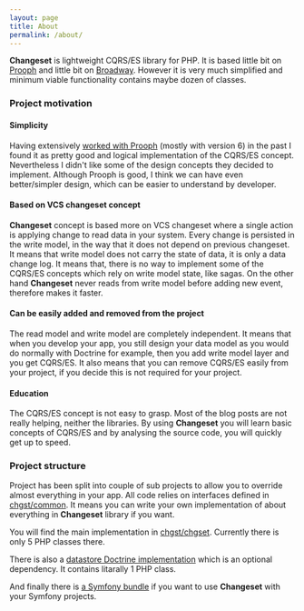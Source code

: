 ```yaml
---
layout: page
title: About
permalink: /about/
---
```


**Changeset** is lightweight CQRS/ES library for PHP. It is based little bit on [Prooph](https://github.com/prooph) and
little bit on [Broadway](https://github.com/broadway). However it is very much simplified and minimum viable
functionality contains maybe dozen of classes.

### Project motivation

#### Simplicity

Having extensively [worked with Prooph](https://github.com/nixilla/cqrs-bundle) (mostly with version 6) in the past
I found it as pretty good and logical implementation of the CQRS/ES concept. Nevertheless I didn't like some of
the design concepts they decided to implement. Although Prooph is good, I think we can have even better/simpler design,
which can be easier to understand by developer.

#### Based on VCS changeset concept

**Changeset** concept is based more on VCS changeset where a single action is applying change to read data in your system.
Every change is persisted in the write model, in the way that it does not depend on previous changeset. It means that
write model does not carry the state of data, it is only a data change log. It means that, there is no way to implement
some of the CQRS/ES concepts which rely on write model state, like sagas. On the other hand **Changeset** never reads
from write model before adding new event, therefore makes it faster.

#### Can be easily added and removed from the project

The read model and write model are completely independent. It means that when you develop your app, you still design
your data model as you would do normally with Doctrine for example, then you add write model layer and you get CQRS/ES.
It also means that you can remove CQRS/ES easily from your project, if you decide this is not required for your project.

#### Education

The CQRS/ES concept is not easy to grasp. Most of the blog posts are not really helping, neither the libraries.
By using **Changeset** you will learn basic concepts of CQRS/ES and by analysing the source code, you will quickly
get up to speed. 

### Project structure

Project has been split into couple of sub projects to allow you to override almost everything in your app. All code
relies on interfaces defined in [chgst/common](https://github.com/chgst/common). It means you can write your own
implementation of about everything in **Changeset** library if you want.

You will find the main implementation in [chgst/chgset](https://github.com/chgst/chgst). Currently there is only 5 PHP
classes there.

There is also a [datastore Doctrine implementation](https://github.com/chgst/persistence-doctrine) which is an optional
dependency. It contains litarally 1 PHP class.

And finally there is [a Symfony bundle](https://github.com/chgst/chgst-bundle) if you want to use **Changeset** with
your Symfony projects.



